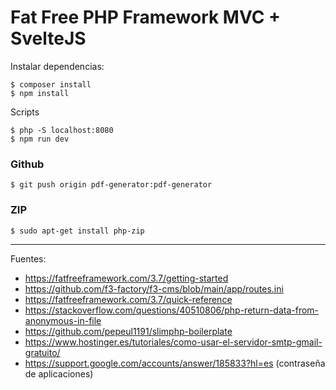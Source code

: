 # Fat Free PHP Framework MVC + SvelteJS

Instalar dependencias:

    $ composer install
    $ npm install

Scripts

    $ php -S localhost:8080
    $ npm run dev

### Github

    $ git push origin pdf-generator:pdf-generator

### ZIP
    
    $ sudo apt-get install php-zip

---

Fuentes:

+ https://fatfreeframework.com/3.7/getting-started
+ https://github.com/f3-factory/f3-cms/blob/main/app/routes.ini
+ https://fatfreeframework.com/3.7/quick-reference
+ https://stackoverflow.com/questions/40510806/php-return-data-from-anonymous-in-file
+ https://github.com/pepeul1191/slimphp-boilerplate
+ https://www.hostinger.es/tutoriales/como-usar-el-servidor-smtp-gmail-gratuito/
+ https://support.google.com/accounts/answer/185833?hl=es (contraseña de aplicaciones)